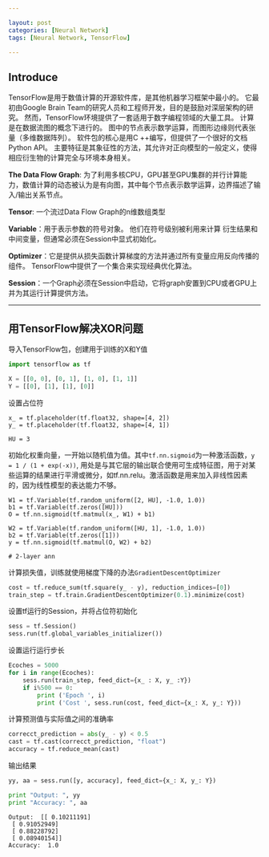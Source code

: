 ```yaml
---

layout: post
categories: [Neural Network]
tags: [Neural Network, TensorFlow]

---
```


## Introduce

TensorFlow是用于数值计算的开源软件库，是其他机器学习框架中最小的。 它最初由Google Brain Team的研究人员和工程师开发，目的是鼓励对深层架构的研究。 然而，TensorFlow环境提供了一套适用于数字编程领域的大量工具。 计算是在数据流图的概念下进行的。 图中的节点表示数学运算，而图形边缘则代表张量（多维数据阵列）。 软件包的核心是用C ++编写，但提供了一个很好的文档Python API。 主要特征是其象征性的方法，其允许对正向模型的一般定义，使得相应衍生物的计算完全与环境本身相关。


**The Data Flow Graph**: 为了利用多核CPU，GPU甚至GPU集群的并行计算能力，数值计算的动态被认为是有向图，其中每个节点表示数学运算，边界描述了输入/输出关系节点。

**Tensor**: 一个流过Data Flow Graph的n维数组类型

**Variable**：用于表示参数的符号对象。 他们在符号级别被利用来计算
衍生结果和中间变量，但通常必须在Session中显式初始化。

**Optimizer**：它是提供从损失函数计算梯度的方法并通过所有变量应用反向传播的组件。 TensorFlow中提供了一个集合来实现经典优化算法。

**Session**：一个Graph必须在Session中启动，它将graph安置到CPU或者GPU上并为其运行计算提供方法。

- - -

## 用TensorFlow解决XOR问题


导入TensorFlow包，创建用于训练的X和Y值
```Python
import tensorflow as tf

X = [[0, 0], [0, 1], [1, 0], [1, 1]]
Y = [[0], [1], [1], [0]]
```

设置占位符
```
x_ = tf.placeholder(tf.float32, shape=[4, 2])
y_ = tf.placeholder(tf.float32, shape=[4, 1])

HU = 3
```

初始化权重向量，一开始以随机值为值。其中`tf.nn.sigmoid`为一种激活函数，`y = 1 / (1 + exp(-x))`, 用处是与其它层的输出联合使用可生成特征图，用于对某些运算的结果进行平滑或微分，如tf.nn.relu。激活函数是用来加入非线性因素的，因为线性模型的表达能力不够。
```
W1 = tf.Variable(tf.random_uniform([2, HU], -1.0, 1.0))
b1 = tf.Variable(tf.zeros([HU]))
O = tf.nn.sigmoid(tf.matmul(x_, W1) + b1)

W2 = tf.Variable(tf.random_uniform([HU, 1], -1.0, 1.0))
b2 = tf.Variable(tf.zeros([1]))
y = tf.nn.sigmoid(tf.matmul(O, W2) + b2)

# 2-layer ann

```

计算损失值，训练就使用梯度下降的办法`GradientDescentOptimizer`

```Python
cost = tf.reduce_sum(tf.square(y_ - y), reduction_indices=[0])
train_step = tf.train.GradientDescentOptimizer(0.1).minimize(cost)
```
设置tf运行的Session，并将占位符初始化
```Python
sess = tf.Session()
sess.run(tf.global_variables_initializer())
```

设置运行运行步长

```Python
Ecoches = 5000
for i in range(Ecoches):
    sess.run(train_step, feed_dict={x_ : X, y_ :Y})
    if i%500 == 0:
        print ('Epoch ', i)
        print ('Cost ', sess.run(cost, feed_dict={x_: X, y_: Y}))

```

计算预测值与实际值之间的准确率
```Python
correcct_prediction = abs(y_ - y) < 0.5
cast = tf.cast(correcct_prediction, "float")
accuracy = tf.reduce_mean(cast)
```

输出结果
```Python
yy, aa = sess.run([y, accuracy], feed_dict={x_: X, y_: Y})

print "Output: ", yy
print "Accuracy: ", aa

```

```
Output:  [[ 0.10211191]
 [ 0.91052949]
 [ 0.88228792]
 [ 0.08940154]]
Accuracy:  1.0

```